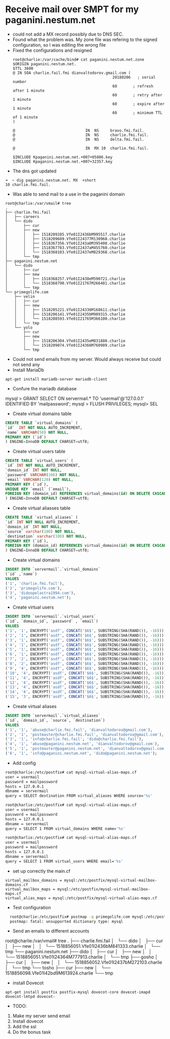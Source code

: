 # Receive mail over SMPT for my paganini.nestum.net


* could not add a MX record possibly due to DNS SEC.
* Found what the problem was. My zone file was refering to the signed configuration, so I was editing the wrong file
* Fixed the configurations and resigned
  ```
  root@charlie:/var/cache/bind# cat paganini.nestum.net.zone
  $ORIGIN paganini.nestum.net.
  $TTL 3600 
  @ IN SOA charlie.fail.fmi dianvaltodorov.gmail.com (
                                              20180206   ; serial number
                                              60       ; refresh after 1 minute                     
                                              60       ; retry after 1 minute                     
                                              60       ; expire after 1 minute                     
                                              60       ; minimum TTL of 1 minute  
  )    

  @                               IN  NS     bravo.fmi.fail.
  @                               IN  NS     charlie.fmi.fail.
  @                               IN  NS     delta.fmi.fail.

  @                               IN  MX 10  charlie.fmi.fail. 

  $INCLUDE Kpaganini.nestum.net.+007+05886.key
  $INCLUDE Kpaganini.nestum.net.+007+32357.key
  ```
* The dns got updated
```
➜  ~ dig paganini.nestum.net. MX  +short
10 charlie.fmi.fail.
```
* Was able to send mail to a use in the paganini domain
```
root@charlie:/var/vmail# tree
.
├── charlie.fmi.fail
│   ├── careers
│   └── dido
│       ├── cur
│       ├── new
│       │   ├── 1518209285.Vfe01I2436bM995517.charlie
│       │   ├── 1518209689.Vfe01I24377M130968.charlie
│       │   ├── 1518367356.Vfe01I243a0M395408.charlie
│       │   ├── 1518367783.Vfe01I2437aM455760.charlie
│       │   └── 1518368103.Vfe01I2437eM829368.charlie
│       └── tmp
├── paganini.nestum.net
│   └── dido
│       ├── cur
│       ├── new
│       │   ├── 1518368257.Vfe01I2438eM590721.charlie
│       │   └── 1518368790.Vfe01I21767M266481.charlie
│       └── tmp
└── primegolife.com
    ├── velin
    │   ├── cur
    │   ├── new
    │   │   ├── 1518205221.Vfe01I24336M168611.charlie
    │   │   ├── 1518206141.Vfe01I2435bM989315.charlie
    │   │   └── 1518208593.Vfe01I21765M366100.charlie
    │   └── tmp
    └── yolo
        ├── cur
        ├── new
        │   ├── 1518206304.Vfe01I2435eM831880.charlie
        │   └── 1518209074.Vfe01I24366M760989.charlie
        └── tmp
```
* Could not send emails from my server. Would always receive but could not send any
* Install MariaDb
```
apt-get install mariadb-server mariadb-client
```
* Confure the mariadb database

mysql > GRANT SELECT ON servermail.* TO 'usermail'@'127.0.0.1' IDENTIFIED BY 'mailpassword';
mysql > FLUSH PRIVILEGES;
mysql> SEL

* Create virtual domains table
```sql
CREATE TABLE `virtual_domains` (
`id`  INT NOT NULL AUTO_INCREMENT,
`name` VARCHAR(50) NOT NULL,
PRIMARY KEY (`id`)
) ENGINE=InnoDB DEFAULT CHARSET=utf8;
```
* Create virtual users table
```sql
CREATE TABLE `virtual_users` (
`id` INT NOT NULL AUTO_INCREMENT,
`domain_id` INT NOT NULL,
`password` VARCHAR(106) NOT NULL,
`email` VARCHAR(120) NOT NULL,
PRIMARY KEY (`id`),
UNIQUE KEY `email` (`email`),
FOREIGN KEY (domain_id) REFERENCES virtual_domains(id) ON DELETE CASCADE
) ENGINE=InnoDB DEFAULT CHARSET=utf8;
```

* Create virtual aliasses table
```sql
CREATE TABLE `virtual_aliases` (
`id` INT NOT NULL AUTO_INCREMENT,
`domain_id` INT NOT NULL,
`source` varchar(100) NOT NULL,
`destination` varchar(100) NOT NULL,
PRIMARY KEY (`id`),
FOREIGN KEY (domain_id) REFERENCES virtual_domains(id) ON DELETE CASCADE
) ENGINE=InnoDB DEFAULT CHARSET=utf8;
```

* Create virtual domains
```sql
INSERT INTO `servermail`.`virtual_domains`
(`id` ,`name`)
VALUES
('1', 'charlie.fmi.fail'),
('2', 'primegolife.com'),
('3', 'didoopelastra1994.com'),
('4', 'paganini.nestum.net');

```
* Create virtual users
```sql
INSERT INTO `servermail`.`virtual_users`
(`id`, `domain_id`, `password` , `email`)
VALUES
('1', '1', ENCRYPT('asdf', CONCAT('$6$', SUBSTRING(SHA(RAND()), -16))), 'sales@charlie.fmi.fail '),
('2', '1', ENCRYPT('asdf', CONCAT('$6$', SUBSTRING(SHA(RAND()), -16))), 'careers@charlie.fmi.fail'),
('3', '1', ENCRYPT('asdf', CONCAT('$6$', SUBSTRING(SHA(RAND()), -16))), 'dido@charlie.fmi.fail'),
('4', '1', ENCRYPT('asdf', CONCAT('$6$', SUBSTRING(SHA(RAND()), -16))), 'gosho@charlie.fmi.fail'),
('5', '1', ENCRYPT('asdf', CONCAT('$6$', SUBSTRING(SHA(RAND()), -16))), 'tosho@charlie.fmi.fail'),
('6', '1', ENCRYPT('asdf', CONCAT('$6$', SUBSTRING(SHA(RAND()), -16))), 'pesho@charlie.fmi.fail'),
('7', '2', ENCRYPT('asdf', CONCAT('$6$', SUBSTRING(SHA(RAND()), -16))), 'velin@primegolife.com'),
('8', '2', ENCRYPT('asdf', CONCAT('$6$', SUBSTRING(SHA(RAND()), -16))), 'yolo@primegolife.com'),
('9', '4', ENCRYPT('asdf', CONCAT('$6$', SUBSTRING(SHA(RAND()), -16))), 'dido@paganini.nestum.net'),
('10', '4', ENCRYPT('asdf', CONCAT('$6$', SUBSTRING(SHA(RAND()), -16))), 'gosho@paganini.nestum.net'),
('11', '4', ENCRYPT('asdf', CONCAT('$6$', SUBSTRING(SHA(RAND()), -16))), 'tosho@paganini.nestum.net'),
('12', '4', ENCRYPT('asdf', CONCAT('$6$', SUBSTRING(SHA(RAND()), -16))), 'pesho@paganini.nestum.net'),
('13', '4', ENCRYPT('asdf', CONCAT('$6$', SUBSTRING(SHA(RAND()), -16))), 'sasho@paganini.nestum.net'),
('14', '4', ENCRYPT('asdf', CONCAT('$6$', SUBSTRING(SHA(RAND()), -16))), 'support@paganini.nestum.net'),
('15', '3', ENCRYPT('asdf', CONCAT('$6$', SUBSTRING(SHA(RAND()), -16))), 'dido@didoopelastra1994.com');
```
* Create virtual aliases
```sql
INSERT INTO `servermail`.`virtual_aliases`
(`id`, `domain_id`, `source`, `destination`)
VALUES
('1', '1', 'abuse@charlie.fmi.fail', 'dianvaltodorov@gmail.com'),
('2', '1', 'postmaster@charlie.fmi.fail', 'dianvaltodorov@gmail.com'),
('3', '1', 'info@charlie.fmi.fail', 'dido@charlie.fmi.fail'),
('4', '1', 'abuse@paganini.nestum.net', 'dianvaltodorov@gmail.com'),
('5', '1', 'postmaster@paganini.nestum.net', 'dianvaltodorov@gmail.com'),
('6', '1', 'info@paganini.nestum.net', 'dido@paganini.nestum.net');
```

* Add config 
```bash
root@charlie:/etc/postfix# cat mysql-virtual-alias-maps.cf
user = usermail
password = mailpassword
hosts = 127.0.0.1
dbname = servermail
query = SELECT destination FROM virtual_aliases WHERE source='%s'

root@charlie:/etc/postfix# cat mysql-virtual-alias-maps.cf
user = usermail
password = mailpassword
hosts = 127.0.0.1
dbname = servermail
query = SELECT 1 FROM virtual_domains WHERE name='%s'

root@charlie:/etc/postfix# cat mysql-virtual-alias-maps.cf
user = usermail
password = mailpassword
hosts = 127.0.0.1
dbname = servermail
query = SELECT 1 FROM virtual_users WHERE email='%s'
```

* set up correctly the main.cf
```
virtual_mailbox_domains = mysql:/etc/postfix/mysql-virtual-mailbox-domains.cf
virtual_mailbox_maps = mysql:/etc/postfix/mysql-virtual-mailbox-maps.cf
virtual_alias_maps = mysql:/etc/postfix/mysql-virtual-alias-maps.cf
```

* Test configuration

```bash
  root@charlie:/etc/postfix# postmap -q primegolife.com mysql:/etc/postfix/mysql-virtual-mailbox-domains.cf                
  postmap: fatal: unsupported dictionary type: mysql          
```    
* Send an emails to different accounts

root@charlie:/var/vmail# tree
.
├── charlie.fmi.fail
│   └── dido
│       ├── cur
│       ├── new
│       │   └── 1518856051.Vfe01I2436bM841333.charlie
│       └── tmp
└── paganini.nestum.net
    ├── dido
    │   ├── cur
    │   ├── new
    │   │   └── 1518856051.Vfe01I24364M777913.charlie
    │   └── tmp
    ├── gosho
    │   ├── cur
    │   ├── new
    │   │   └── 1518856052.Vfe01I2437bM272103.charlie
    │   └── tmp
    └── tosho
        ├── cur
        ├── new
        │   └── 1518856098.Vfe01I42bd9M613924.charlie
        └── tmp

* install Dovecot
```
apt-get install postfix postfix-mysql dovecot-core dovecot-imapd dovecot-lmtpd dovecot-
```

* TODO:

1. Make my server send email
1. Install dovecot
1. Add the ssl 
1. Do the bonus task